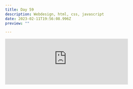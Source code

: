 ```yaml
---
title: Day 59
description: Webdesign, html, css, javascript
date: 2023-02-11T19:56:08.996Z
preview: ""

---
```

<iframe src="https://mastodontech.de/@larnius/109848258576552324/embed" class="mastodon-embed" style="max-width: 100%; border: 0" width="400" allowfullscreen="allowfullscreen"></iframe><script src="https://mastodontech.de/embed.js" async="async"></script>